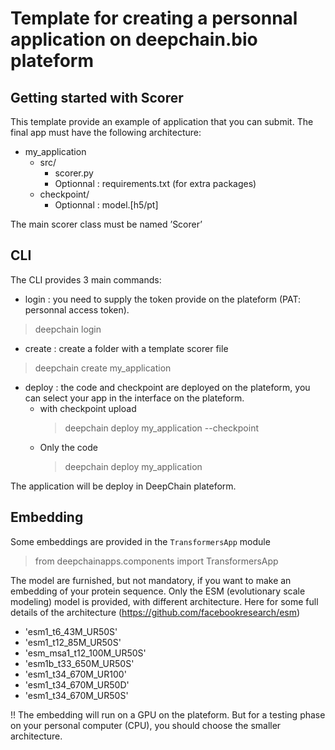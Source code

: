 # Template for creating a personnal application on deepchain.bio plateform

## Getting started with Scorer

This template provide an example of application that you can submit.
The final app must have the following architecture:

- my_application
  - src/
    - scorer.py
    - Optionnal : requirements.txt (for extra packages)
  - checkpoint/
    - Optionnal : model.[h5/pt]

The main scorer class must be named ’Scorer’

## CLI

The CLI provides 3 main commands:

- login : you need to supply the token provide on the plateform (PAT: personnal access token).

> deepchain login

- create : create a folder with a template scorer file

> deepchain create my_application

- deploy : the code and checkpoint are deployed on the plateform, you can select your app in the interface on the plateform.
  - with checkpoint upload
    >deepchain deploy my_application --checkpoint
  - Only the code
    >deepchain deploy my_application

The application will be deploy in DeepChain plateform.

## Embedding

Some embeddings are provided in the `TransformersApp` module
> from deepchainapps.components import TransformersApp

The model are furnished, but not mandatory, if you want to make an embedding of your protein sequence.
Only the ESM (evolutionary scale modeling) model is provided, with different architecture.
Here for some full details of the architecture (https://github.com/facebookresearch/esm)

- 'esm1_t6_43M_UR50S'
- 'esm1_t12_85M_UR50S'
- 'esm_msa1_t12_100M_UR50S'
- 'esm1b_t33_650M_UR50S'
- 'esm1_t34_670M_UR100'
- 'esm1_t34_670M_UR50D'
- 'esm1_t34_670M_UR50S'

!! The embedding will run on a GPU on the plateform. But for a testing phase on your personal computer (CPU), you should choose the smaller architecture.
